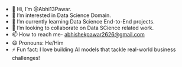 - 👋 Hi, I’m @Abhi13Pawar.
- 👀 I’m interested in Data Science Domain.
- 🌱 I’m currently learning Data Science End-to-End projects.
- 💞️ I’m looking to collaborate on Data SCience related work.
- 📫 How to reach me- abhishekpawar2626@gmail.com
- 😄 Pronouns: He/Him
- ⚡ Fun fact: I love building AI models that tackle real-world business challenges!

<!---
Abhi13Pawar/Abhi13Pawar is a ✨ special ✨ repository because its `README.md` (this file) appears on your GitHub profile.
You can click the Preview link to take a look at your changes.
--->
